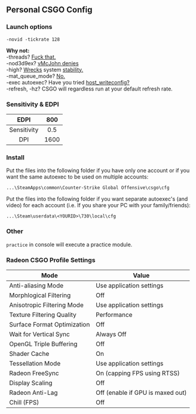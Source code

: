 ## Personal CSGO Config

### Launch options
`-novid -tickrate 128`

**Why not:**  
-threads? [Fuck that.](https://www.reddit.com/r/GlobalOffensive/comments/5y8r7v/in_depth_discussion_of_the_threads_launch_option/)  
-nod3d9ex? [vMcJohn denies](https://www.reddit.com/r/GlobalOffensive/comments/6ndpi4/are_nod3d9ex_mat_queue_mode_2_still_good_launch/)  
-high? [Wrecks](https://www.reddit.com/r/GlobalOffensive/comments/5pxtqi/is_it_worth_using_threads_4_and_high_in_launch/dcuzf2d/) system [stability.](https://www.reddit.com/r/GlobalOffensive/comments/5bsw4m/help_with_launch_settings_needed/d9r2860/)  
-mat_queue_mode? [No.](https://www.reddit.com/r/GlobalOffensive/comments/5zkpwn/in_depth_discussion_of_mat_queue_mode_and_mat/)  
-exec autoexec? Have you tried [host_writeconfig?](https://www.reddit.com/r/GlobalOffensive/comments/8ax858/updated_csgo_tips_configs_and_more/)  
-refresh, -hz? CSGO will regardless run at your default refresh rate.  

### Sensitivity & EDPI

|     EDPI    	|  800 	|
|:-----------:	|:----:	|
| Sensitivity 	|  0.5 	|
|     DPI     	| 1600 	|
 

### Install
Put the files into the following folder if you have only one account or if you want the same autoexec to be used on multiple accounts:
```
...\SteamApps\common\Counter-Strike Global Offensive\csgo\cfg
```

Put the files into the following folder if you want separate autoexec's (and video) for each account (i.e. If you share your PC with your family/friends):
```
...\Steam\userdata\<YOURID>\730\local\cfg
```

### Other
`practice` in console will execute a practice module.


### Radeon CSGO Profile Settings
| Mode                         | Value                            	|
|-----------------------------	|----------------------------------	|
| Anti-aliasing Mode          	| Use application settings         	|
| Morphlogical Filtering      	| Off                              	|
| Anisotropic Filtering Mode  	| Use application settings         	|
| Texture Filtering Quality   	| Performance                      	|
| Surface Format Optimization 	| Off                              	|
| Wait for Vertical Sync      	| Always Off                       	|
| OpenGL Triple Buffering     	| Off                              	|
| Shader Cache                	| On                               	|
| Tessellation Mode           	| Use application settings         	|
| Radeon FreeSync             	| On (capping FPS using RTSS)      	|
| Display Scaling             	| Off                              	|
| Radeon Anti-Lag             	| Off (enable if GPU is maxed out) 	|
| Chill (FPS)                 	| Off                              	|

